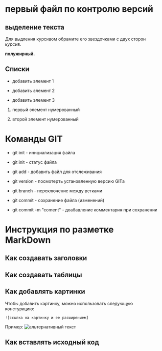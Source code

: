 # первый файл по контролю версий

## выделение текста 

Для выдления курсивом обрамите его звездочками с двух сторон *курсив.*

**полужирный.**

## Списки

* добавить элемент 1

* добавить элемент 2

* добавить элемент 3

1. первый элемент нумерованный 

2. второй элемент нумерованный 

# Команды  GIT

* git init - инициализация файла

* git init - статус файла

* git add - добавить файл для отслеживания 

* git version - посмотерть установленную версию GITа

* git branch - переключение между ветками

* git commit - сохранение файла (изменений)

* git commit -m "coment" - доабавление комментария при сохранении 

# Инструкция по разметке MarkDown

## Как создавать заголовки


## Как создавать таблицы


## Как добавлять картинки

Чтобы добавить картинку, можно использовать следующую констуркцию:
```
![ссылка на картинку и ее расширением]
``` 
Пример:
![альтернативный текст](https://avatars.mds.yandex.net/i?id=da24a36381661e378a7680ade8bfa94a5eb336c1-8309375-images-thumbs&n=13) 

## Как вставлять исходный код